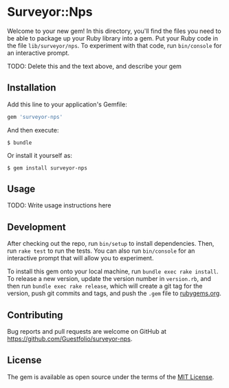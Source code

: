 # Surveyor::Nps

Welcome to your new gem! In this directory, you'll find the files you need to be able to package up your Ruby library into a gem. Put your Ruby code in the file `lib/surveyor/nps`. To experiment with that code, run `bin/console` for an interactive prompt.

TODO: Delete this and the text above, and describe your gem

## Installation

Add this line to your application's Gemfile:

```ruby
gem 'surveyor-nps'
```

And then execute:

    $ bundle

Or install it yourself as:

    $ gem install surveyor-nps

## Usage

TODO: Write usage instructions here

## Development

After checking out the repo, run `bin/setup` to install dependencies. Then, run `rake test` to run the tests. You can also run `bin/console` for an interactive prompt that will allow you to experiment.

To install this gem onto your local machine, run `bundle exec rake install`. To release a new version, update the version number in `version.rb`, and then run `bundle exec rake release`, which will create a git tag for the version, push git commits and tags, and push the `.gem` file to [rubygems.org](https://rubygems.org).

## Contributing

Bug reports and pull requests are welcome on GitHub at https://github.com/Guestfolio/surveyor-nps.


## License

The gem is available as open source under the terms of the [MIT License](http://opensource.org/licenses/MIT).

